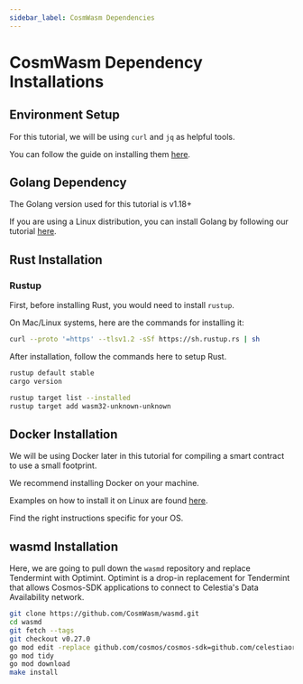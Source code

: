 ```yaml
---
sidebar_label: CosmWasm Dependencies
---
```


# CosmWasm Dependency Installations

## Environment Setup

For this tutorial, we will be using `curl` and `jq` as helpful tools.

You can follow the guide on installing them [here](./environment.md#setting-up-dependencies).

## Golang Dependency

The Golang version used for this tutorial is v1.18+

If you are using a Linux distribution, you can install Golang by following our tutorial [here](./environment.md#install-golang).

## Rust Installation

### Rustup

First, before installing Rust, you would need to install `rustup`.

On Mac/Linux systems, here are the commands for installing it:

```sh
curl --proto '=https' --tlsv1.2 -sSf https://sh.rustup.rs | sh
```

After installation, follow the commands here to setup Rust.

```sh
rustup default stable
cargo version

rustup target list --installed
rustup target add wasm32-unknown-unknown
```

## Docker Installation

We will be using Docker later in this tutorial for compiling a smart contract to use a small footprint.

We recommend installing Docker on your machine.

Examples on how to install it on Linux are found [here](https://docs.docker.com/engine/install/ubuntu/).

Find the right instructions specific for your OS.

## wasmd Installation

Here, we are going to pull down the `wasmd` repository and replace Tendermint with Optimint. Optimint is a drop-in replacement for Tendermint that allows Cosmos-SDK applications to connect to Celestia's Data Availability network.

```sh
git clone https://github.com/CosmWasm/wasmd.git
cd wasmd
git fetch --tags
git checkout v0.27.0
go mod edit -replace github.com/cosmos/cosmos-sdk=github.com/celestiaorg/cosmos-sdk@v0.45.4-optimint-v0.3.5
go mod tidy 
go mod download
make install
```
